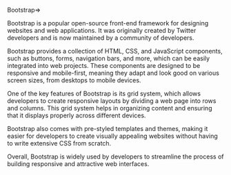 Bootstrap=> 

Bootstrap is a popular open-source front-end framework for designing websites and web applications. It was originally created by Twitter developers and is now maintained by a community of developers.

Bootstrap provides a collection of HTML, CSS, and JavaScript components, such as buttons, forms, navigation bars, and more, which can be easily integrated into web projects. These components are designed to be responsive and mobile-first, meaning they adapt and look good on various screen sizes, from desktops to mobile devices.

One of the key features of Bootstrap is its grid system, which allows developers to create responsive layouts by dividing a web page into rows and columns. This grid system helps in organizing content and ensuring that it displays properly across different devices.

Bootstrap also comes with pre-styled templates and themes, making it easier for developers to create visually appealing websites without having to write extensive CSS from scratch.

Overall, Bootstrap is widely used by developers to streamline the process of building responsive and attractive web interfaces.
